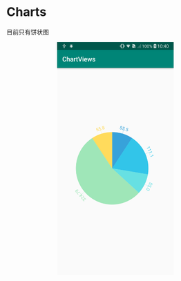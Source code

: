 # Charts
目前只有饼状图
<div align=center><img width="270" height="540" src="https://github.com/jarrod-chen/Charts/blob/master/shots/Screenshot_2019-08-19-10-40-36.png"/></div>
